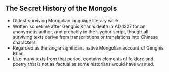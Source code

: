 The Secret History of the Mongols
---------------------------------

* Oldest surviving Mongolian language literary work.
* Written sometime after Genghis Khan's death in AD 1227 for an anonymous author, and probably in the Uyghur script, though all surviving texts derive from transcriptions or translations into Chinese characters.
* Regarded as the single significant native Mongolian account of Genghis Khan.
* Like many texts from that period, contains elements of folklore and poetry that is not as factual as some historians would have wanted.
